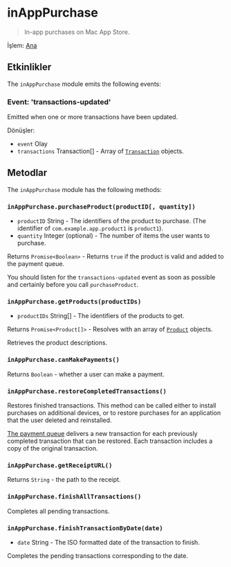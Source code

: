 # inAppPurchase

> In-app purchases on Mac App Store.

İşlem: [Ana](../glossary.md#main-process)

## Etkinlikler

The `inAppPurchase` module emits the following events:

### Event: 'transactions-updated'

Emitted when one or more transactions have been updated.

Dönüşler:

* `event` Olay
* `transactions` Transaction[] - Array of [`Transaction`](structures/transaction.md) objects.

## Metodlar

The `inAppPurchase` module has the following methods:

### `inAppPurchase.purchaseProduct(productID[, quantity])`

* `productID` String - The identifiers of the product to purchase. (The identifier of `com.example.app.product1` is `product1`).
* `quantity` Integer (optional) - The number of items the user wants to purchase.

Returns `Promise<Boolean>` - Returns `true` if the product is valid and added to the payment queue.

You should listen for the `transactions-updated` event as soon as possible and certainly before you call `purchaseProduct`.

### `inAppPurchase.getProducts(productIDs)`

* `productIDs` String[] - The identifiers of the products to get.

Returns `Promise<Product[]>` - Resolves with an array of [`Product`](structures/product.md) objects.

Retrieves the product descriptions.

### `inAppPurchase.canMakePayments()`

Returns `Boolean` - whether a user can make a payment.

### `inAppPurchase.restoreCompletedTransactions()`

Restores finished transactions. This method can be called either to install purchases on additional devices, or to restore purchases for an application that the user deleted and reinstalled.

[The payment queue](https://developer.apple.com/documentation/storekit/skpaymentqueue?language=objc) delivers a new transaction for each previously completed transaction that can be restored. Each transaction includes a copy of the original transaction.

### `inAppPurchase.getReceiptURL()`

Returns `String` - the path to the receipt.

### `inAppPurchase.finishAllTransactions()`

Completes all pending transactions.

### `inAppPurchase.finishTransactionByDate(date)`

* `date` String - The ISO formatted date of the transaction to finish.

Completes the pending transactions corresponding to the date.

